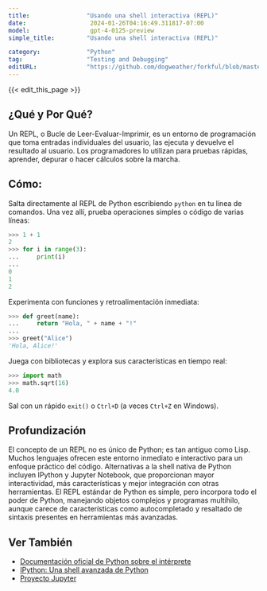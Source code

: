 ```yaml
---
title:                "Usando una shell interactiva (REPL)"
date:                  2024-01-26T04:16:49.311817-07:00
model:                 gpt-4-0125-preview
simple_title:         "Usando una shell interactiva (REPL)"

category:             "Python"
tag:                  "Testing and Debugging"
editURL:              "https://github.com/dogweather/forkful/blob/master/content/es/python/using-an-interactive-shell-repl.md"
---
```


{{< edit_this_page >}}

## ¿Qué y Por Qué?
Un REPL, o Bucle de Leer-Evaluar-Imprimir, es un entorno de programación que toma entradas individuales del usuario, las ejecuta y devuelve el resultado al usuario. Los programadores lo utilizan para pruebas rápidas, aprender, depurar o hacer cálculos sobre la marcha.

## Cómo:
Salta directamente al REPL de Python escribiendo `python` en tu línea de comandos. Una vez allí, prueba operaciones simples o código de varias líneas:

```Python
>>> 1 + 1
2
>>> for i in range(3):
...     print(i)
...
0
1
2
```

Experimenta con funciones y retroalimentación inmediata:

```Python
>>> def greet(name):
...     return "Hola, " + name + "!"
...
>>> greet("Alice")
'Hola, Alice!'
```

Juega con bibliotecas y explora sus características en tiempo real:

```Python
>>> import math
>>> math.sqrt(16)
4.0
```

Sal con un rápido `exit()` o `Ctrl+D` (a veces `Ctrl+Z` en Windows).

## Profundización
El concepto de un REPL no es único de Python; es tan antiguo como Lisp. Muchos lenguajes ofrecen este entorno inmediato e interactivo para un enfoque práctico del código. Alternativas a la shell nativa de Python incluyen IPython y Jupyter Notebook, que proporcionan mayor interactividad, más características y mejor integración con otras herramientas. El REPL estándar de Python es simple, pero incorpora todo el poder de Python, manejando objetos complejos y programas multihilo, aunque carece de características como autocompletado y resaltado de sintaxis presentes en herramientas más avanzadas.

## Ver También
- [Documentación oficial de Python sobre el intérprete](https://docs.python.org/3/tutorial/interpreter.html)
- [IPython: Una shell avanzada de Python](https://ipython.org/)
- [Proyecto Jupyter](https://jupyter.org/)
